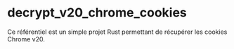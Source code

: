 # decrypt_v20_chrome_cookies
Ce référentiel est un simple projet Rust permettant de récupérer les cookies Chrome v20.
